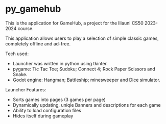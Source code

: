 # py_gamehub

This is the application for GameHub, a project for the Iliauni CS50 2023-2024 course.

This application allows users to play a selection of simple classic games, completely offline and ad-free.

Tech used:
- Launcher was written in python using tkinter.
- pygame: Tic Tac Toe; Sudoku; Connect 4; Rock Paper Scissors and Snake.
- Godot engine: Hangman; Battleship; minesweeper and Dice simulator.

Launcher Features:
- Sorts games into pages (3 games per page)
- Dynamically updating, uniqie Banners and descriptions for each game
- Ability to load configuration files
- Hides itself during gameplay
